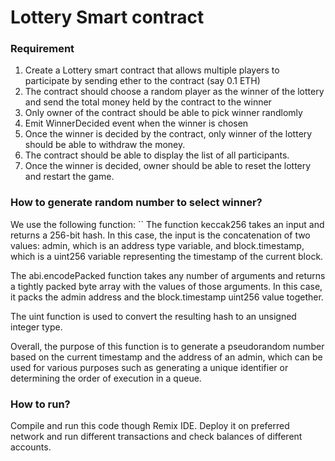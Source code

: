 # Lottery Smart contract
### Requirement
1. Create a Lottery smart contract that allows multiple players to participate by sending ether to the contract (say 0.1 ETH)
2. The contract should choose a random player as the winner of the lottery and send the total money held by the contract to the winner
3. Only owner of the contract should be able to pick winner randlomly
4. Emit WinnerDecided event when the winner is chosen
5. Once the winner is decided by the contract, only winner of the lottery should be able to withdraw the money.
6. The contract should be able to display the list of all participants.
7. Once the winner is decided, owner should be able to reset the lottery and restart the game.

### How to generate random number to select winner?
We use the following function:
``
The function keccak256 takes an input and returns a 256-bit hash. In this case, the input is the concatenation of two values: admin, which is an address type variable, and block.timestamp, which is a uint256 variable representing the timestamp of the current block.

The abi.encodePacked function takes any number of arguments and returns a tightly packed byte array with the values of those arguments. In this case, it packs the admin address and the block.timestamp uint256 value together.

The uint function is used to convert the resulting hash to an unsigned integer type.

Overall, the purpose of this function is to generate a pseudorandom number based on the current timestamp and the address of an admin, which can be used for various purposes such as generating a unique identifier or determining the order of execution in a queue.

### How to run?
Compile and run this code though Remix IDE. Deploy it on preferred network and run different transactions and check balances of different accounts.